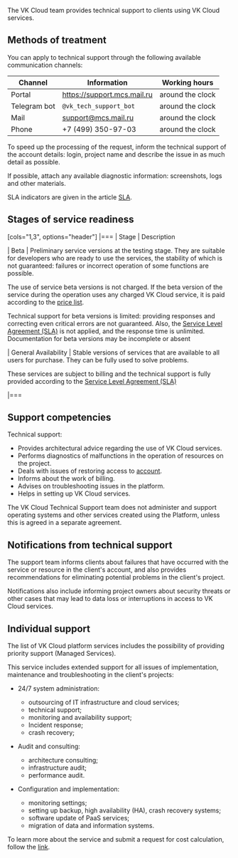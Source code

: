The VK Cloud team provides technical support to clients using VK Cloud services.

## Methods of treatment

You can apply to technical support through the following available communication channels:

| Channel | Information                 | Working hours    |
|---------|-----------------------------|------------------|
| Portal  | https://support.mcs.mail.ru | around the clock |
| Telegram bot | `@vk_tech_support_bot` | around the clock |
| Mail    | support@mcs.mail.ru         | around the clock |
| Phone   | +7 (499) 350-97-03          | around the clock |

<info>

To speed up the processing of the request, inform the technical support of the account details: login, project name and describe the issue in as much detail as possible.

If possible, attach any available diagnostic information: screenshots, logs and other materials.

</info>

SLA indicators are given in the article [SLA](../sla/).

## Stages of service readiness

[cols="1,3", options="header"]
|===
| Stage
| Description

| Beta
| Preliminary service versions at the testing stage. They are suitable for developers who are ready to use the services, the stability of which is not guaranteed: failures or incorrect operation of some functions are possible.

The use of service beta versions is not charged. If the beta version of the service during the operation uses any charged VK Cloud service, it is paid according to the [price list](https://cloud.vk.com/pricelist).

Technical support for beta versions is limited: providing responses and correcting even critical errors are not guaranteed. Also, the [Service Level Agreement (SLA)](../sla/) is not applied, and the response time is unlimited.<br>Documentation for beta versions may be incomplete or absent

| General Availability
| Stable versions of services that are available to all users for purchase. They can be fully used to solve problems.

These services are subject to billing and the technical support is fully provided according to the [Service Level Agreement (SLA)](../sla/)

|===

## Support competencies

Technical support:

- Provides architectural advice regarding the use of VK Cloud services.
- Performs diagnostics of malfunctions in the operation of resources on the project.
- Deals with issues of restoring access to [account](/en/tools-for-using-services/account/faq).
- Informs about the work of billing.
- Advises on troubleshooting issues in the platform.
- Helps in setting up VK Cloud services.

<warn>

The VK Cloud Technical Support team does not administer and support operating systems and other services created using the Platform, unless this is agreed in a separate agreement.

</warn>

## Notifications from technical support

The support team informs clients about failures that have occurred with the service or resource in the client's account, and also provides recommendations for eliminating potential problems in the client's project.

Notifications also include informing project owners about security threats or other cases that may lead to data loss or interruptions in access to VK Cloud services.

## Individual support

The list of VK Cloud platform services includes the possibility of providing priority support (Managed Services).

This service includes extended support for all issues of implementation, maintenance and troubleshooting in the client's projects:

- 24/7 system administration:

  - outsourcing of IT infrastructure and cloud services;
  - technical support;
  - monitoring and availability support;
  - Incident response;
  - crash recovery;

- Audit and consulting:

  - architecture consulting;
  - infrastructure audit;
  - performance audit.

- Configuration and implementation:

  - monitoring settings;
  - setting up backup, high availability (HA), crash recovery systems;
  - software update of PaaS services;
  - migration of data and information systems.

To learn more about the service and submit a request for cost calculation, follow the [link](https://cloud.vk.com/professional-services/).
